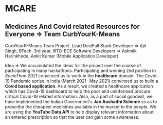 # MCARE
## Medicines And Covid related Resources for Everyone => Team CurbYourK-Means
CurbYourK-Means Team Project. 
Lead Dev/Full Stack Developer => Ajit Singh, BTech. 3rd year, IIITG-ECE
Software Developers => Ashmik Harinkhede, Ankit Kumar (Mobile Application Developer)

Idea => We accumulated the ideas for the project over the course of participating in many hackathons.
Participating and winning 2nd position in *SocioThon 2021* convinced us to work in the **healthcare** domain. The Covid-19 Pandemic uprise in India (March 2021- May 2021) convinced us to build a **Covid based application**.
As a result, we created a healthcare application which has Covid-19 dashboard to help the poor and uninformed procure critical Covid-19 related information. 
Also, as a part of social goodwill, we have implemented the Indian Government's **Jan Aushadhi Scheme** so as to prescribe the cheapest medicines available in the market to the people. 
We are using the **YouTube Data API** to help display relevant information about an entered prescription so that the user 
can gain some awareness.
